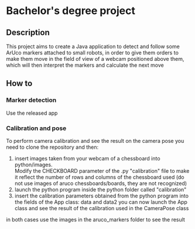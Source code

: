 # Bachelor's degree project
## Description
This project aims to create a Java application to detect and follow some ArUco markers attached to small robots, in order to give them 
orders to make them move in the field of view of a webcam positioned above them, which will then interpret the markers and calculate the next move
## How to
### Marker detection
Use the released app</br>

### Calibration and pose
To perform camera calibration and see the result on the camera pose you need to clone the repository and then:
1. insert images taken from your webcam of a chessboard into python/images. </br>
   Modify the CHECKBOARD parameter of the .py "calibration" file to make it reflect the number of rows and columns of the chessboard used (do not use images of aruco chessboards/boards, they are not recognized)
3. launch the python program inside the python folder called "calibration"
4. insert the calibration parameters obtained from the python program into the fields of the App class: data and data2
you can now launch the App class and see the result of the calibration used in the CameraPose class

in both cases use the images in the aruco_markers folder to see the result
